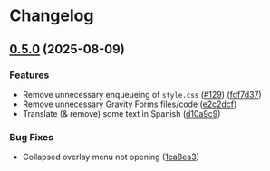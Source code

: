 # Changelog

## [0.5.0](https://github.com/germanfrelo/wp-theme-template/compare/v0.4.0...v0.5.0) (2025-08-09)


### Features

* Remove unnecessary enqueueing of `style.css` ([#129](https://github.com/germanfrelo/wp-theme-template/issues/129)) ([fdf7d37](https://github.com/germanfrelo/wp-theme-template/commit/fdf7d37fe0ed78e634814a5af036563e12635db7))
* Remove unnecessary Gravity Forms files/code ([e2c2dcf](https://github.com/germanfrelo/wp-theme-template/commit/e2c2dcf8c005dafdfe4da37e20aed9c4a9b155cc))
* Translate (& remove) some text in Spanish ([d10a9c9](https://github.com/germanfrelo/wp-theme-template/commit/d10a9c969222c89a329b808d4ddb0febe20265ae))


### Bug Fixes

* Collapsed overlay menu not opening ([1ca8ea3](https://github.com/germanfrelo/wp-theme-template/commit/1ca8ea3801f3f94fe8e12fa88da50de600b5fa24))
